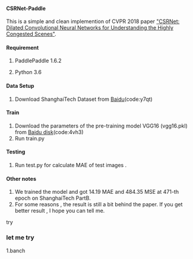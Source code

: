 #### CSRNet-Paddle

This is a simple and clean implemention of CVPR 2018 paper ["CSRNet: Dilated Convolutional Neural Networks for Understanding the Highly Congested Scenes"]( https://arxiv.org/abs/1802.10062 ).

#### Requirement

1. PaddlePaddle 1.6.2

2. Python 3.6

#### Data Setup

1. Download ShanghaiTech Dataset from [Baidu](https://pan.baidu.com/s/1nBxiBFZV0naJp7t9A6HkFA)(code:y7qt)

#### Train

1. Download the parameters of the pre-training model VGG16 (vgg16.pkl) from [Baidu disk](https://pan.baidu.com/s/1_VQ2SOvAmsXLCah6x8PzZQ)(code:4vh3)
2. Run train.py

#### Testing

1. Run test.py for calculate MAE of test images .

#### Other notes

1. We trained the model and got 14.19  MAE  and 484.35 MSE at 471-th epoch on ShanghaiTech PartB.
2. For some reasons , the result is still a bit behind the paper. If you get better result , I hope you can tell me.


try

### let me try
1.banch
